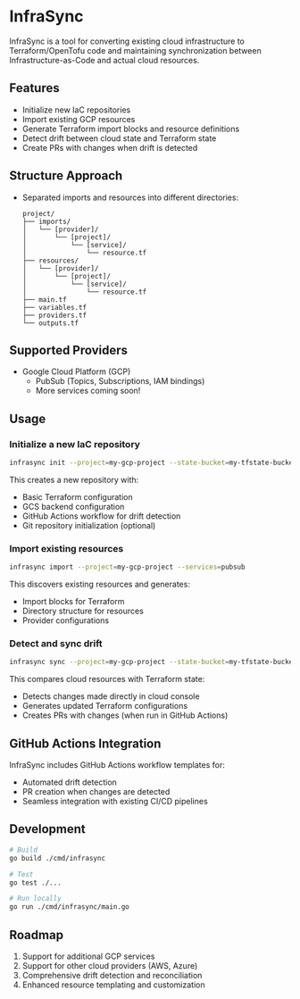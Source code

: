 # InfraSync

InfraSync is a tool for converting existing cloud infrastructure to Terraform/OpenTofu code and maintaining synchronization between Infrastructure-as-Code and actual cloud resources.

## Features

- Initialize new IaC repositories
- Import existing GCP resources
- Generate Terraform import blocks and resource definitions
- Detect drift between cloud state and Terraform state
- Create PRs with changes when drift is detected

## Structure Approach
- Separated imports and resources into different directories:
  ```
  project/
  ├── imports/
  │   └── [provider]/
  │       └── [project]/
  │           └── [service]/
  │               └── resource.tf
  ├── resources/
  │   └── [provider]/
  │       └── [project]/
  │           └── [service]/
  │               └── resource.tf
  ├── main.tf
  ├── variables.tf
  ├── providers.tf
  └── outputs.tf
  ```

## Supported Providers

- Google Cloud Platform (GCP)
  - PubSub (Topics, Subscriptions, IAM bindings)
  - More services coming soon!

## Usage

### Initialize a new IaC repository

```bash
infrasync init --project=my-gcp-project --state-bucket=my-tfstate-bucket
```

This creates a new repository with:
- Basic Terraform configuration
- GCS backend configuration
- GitHub Actions workflow for drift detection
- Git repository initialization (optional)

### Import existing resources

```bash
infrasync import --project=my-gcp-project --services=pubsub
```

This discovers existing resources and generates:
- Import blocks for Terraform
- Directory structure for resources
- Provider configurations

### Detect and sync drift

```bash
infrasync sync --project=my-gcp-project --state-bucket=my-tfstate-bucket
```

This compares cloud resources with Terraform state:
- Detects changes made directly in cloud console
- Generates updated Terraform configurations
- Creates PRs with changes (when run in GitHub Actions)

## GitHub Actions Integration

InfraSync includes GitHub Actions workflow templates for:
- Automated drift detection
- PR creation when changes are detected
- Seamless integration with existing CI/CD pipelines

## Development

```bash
# Build
go build ./cmd/infrasync

# Test
go test ./...

# Run locally
go run ./cmd/infrasync/main.go
```

## Roadmap
1. Support for additional GCP services
2. Support for other cloud providers (AWS, Azure)
3. Comprehensive drift detection and reconciliation
4. Enhanced resource templating and customization
